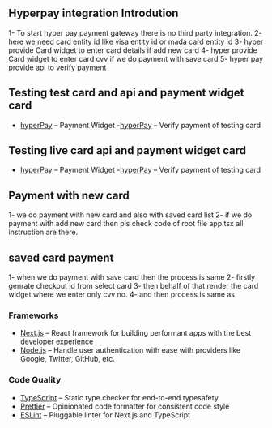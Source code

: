 ## Hyperpay integration Introdution

1- To start hyper pay payment gateway there is no third party integration.
2- here we need card entity id like visa entity id or mada card entity id
3- hyper provide Card widget to enter card details if add new card
4- hyper provide Card widget to enter card cvv if we do payment with save card
5- hyper pay provide api to verify payment

## Testing test card and api and payment widget card



- [hyperPay](https://eu-prod.oppwa.com/v1/paymentWidgets.js) – Payment Widget -[hyperPay](https://eu-prod.oppwa.com) – Verify payment of testing card

## Testing live card api and payment widget card

- [hyperPay](https://test.oppwa.com/v1/paymentWidgets.js) – Payment Widget -[hyperPay](https://test.oppwa.com) – Verify payment of testing card

## Payment with new card

1- we do payment with new card and also with saved card list
2- if we do payment with add new card then pls check code of root file app.tsx
all instruction are there.

## saved card payment

1- when we do payment with save card then the process is same
2- firstly genrate checkout id from select card
3- then behalf of that render the card widget where we enter only cvv no.
4- and then process is same as

### Frameworks

- [Next.js](https://nextjs.org/) – React framework for building performant apps with the best developer experience
- [Node.js](https://authjs.dev/) – Handle user authentication with ease with providers like Google, Twitter, GitHub, etc.

### Code Quality

- [TypeScript](https://www.typescriptlang.org/) – Static type checker for end-to-end typesafety
- [Prettier](https://prettier.io/) – Opinionated code formatter for consistent code style
- [ESLint](https://eslint.org/) – Pluggable linter for Next.js and TypeScript
